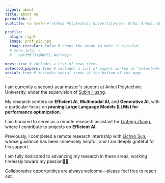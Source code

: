 ```yaml
---
layout: about
title: about me
permalink: /
subtitle: <a href='#'>Anhui Polytechnic University</a>. Wuhu, Anhui, China. jorji.chen AT gmail DOT com.

profile:
  align: right
  image: prof_pic.jpg
  image_circular: false # crops the image to make it circular
  # more_info: >
  #   <p>🗺️C711@AHPU, Wuhu</p>

news: true # includes a list of news items
selected_papers: true # includes a list of papers marked as "selected={true}"
social: true # includes social icons at the bottom of the page
---
```


I am currently a second-year master's student at Anhui Polytechnic University, under the supervision of <a href="#">Subin Huang</a>.

My research centers on **Efficient AI**, **Multimodal AI**, and **Generative AI**, with a particular focus on **pruning Large Language Models (LLMs) for performance optimization.**

I am honored to serve as a remote research assistant for <a href="http://www.zhanglinfeng.tech/">Linfeng Zhang</a>, where I contribute to projects on **Efficient AI**.

Previously, I completed a remote research internship with <a href="https://lichao-sun.github.io/">Lichao Sun</a>, whose guidance has been immensely helpful, and I am deeply grateful for his support.

I am fully dedicated to advancing my research in these areas, working tirelessly toward my passion🏃‍♂️.

Collaborative opportunities are always welcome—please feel free to reach out.
